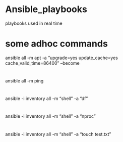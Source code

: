 # Ansible_playbooks
playbooks used in real time 

# some adhoc commands
ansible all -m apt -a “upgrade=yes update_cache=yes cache_valid_time=86400” –become 
#
ansible all -m ping 
#
ansible -i inventory all -m “shell” -a “df”
#
ansible -i inventory all -m “shell” -a “nproc”
#
ansible -i inventory all -m “shell” -a “touch test.txt”
